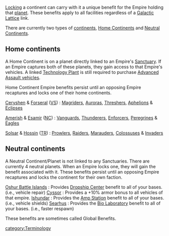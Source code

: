 [Locking](Continental_lock.md "wikilink") a continent can carry with it a
unique benefit for the Empire holding that [planet](planet.md "wikilink").
These benefits apply to all facilities regardless of a [Galactic
Lattice](Galactic_Lattice.md "wikilink") link.

There are currently two types of [continents](continent.md "wikilink"),
[Home Continents](Home_Continent.md "wikilink") and [Neutral
Continents](Neutral_Continent.md "wikilink").

## Home continents

A Home Continent is on a planet directly linked to an Empire's
[Sanctuary](Sanctuary.md "wikilink"). If an Empire captures both of these
planets, they gain access to that Empire's vehicles. A linked
[Technology Plant](Technology_Plant.md "wikilink") is still required to
purchase [Advanced Assault
vehicles](Advanced_Assault_vehicles.md "wikilink").

Home Continent Empire benefits persist until an opposing Empire
recaptures and locks one of their home continents.

[Ceryshen](Ceryshen.md "wikilink") & [Forseral](Forseral.md "wikilink") ([VS](VS.md "wikilink")) : [Magriders](Magrider.md "wikilink"), [Auroras](Aurora.md "wikilink"), [Threshers](Thresher.md "wikilink"), [Aphelions](Aphelion.md "wikilink") & [Eclipses](Eclipse.md "wikilink")

<!-- -->

[Amerish](Amerish.md "wikilink") & [Esamir](Esamir.md "wikilink") ([NC](NC.md "wikilink")) : [Vanguards](Vanguard.md "wikilink"), [Thunderers](Thunderer.md "wikilink"), [Enforcers](Enforcer.md "wikilink"), [Peregrines](Peregrine.md "wikilink") & [Eagles](Eagle.md "wikilink")

<!-- -->

[Solsar](Solsar.md "wikilink") & [Hossin](Hossin.md "wikilink") ([TR](TR.md "wikilink")) : [Prowlers](Prowler.md "wikilink"), [Raiders](Raider.md "wikilink"), [Marauders](Marauder.md "wikilink"), [Colossuses](Colossus.md "wikilink") & [Invaders](Invader.md "wikilink")

## Neutral continents

A Neutral Continent/Planet is not linked to any Sanctuaries. There are
currently 4 neutral planets. When an Empire locks one, they will gain
the benefit associated with it. These benefits persist until an opposing
Empire recaptures and locks the continent for their own faction.

[Oshur Battle Islands](Oshur.md "wikilink") : Provides [Dropship Center](Dropship_Center.md "wikilink") benefit to all of your bases. (i.e., vehicle repair)
[Cyssor](Cyssor.md "wikilink") : Provides a +10% armor bonus to all vehicles of that empire.
[Ishundar](Ishundar.md "wikilink") : Provides the [Amp Station](Amp_Station.md "wikilink") benefit to all of your bases. (i.e., vehicle shields)
[Searhus](Searhus.md "wikilink") : Provides the [Bio Laboratory](Bio_Laboratory.md "wikilink") benefit to all of your bases. (i.e., faster respawn)

These benefits are sometimes called Global Benefits.

[category:Terminology](category:Terminology.md "wikilink")
